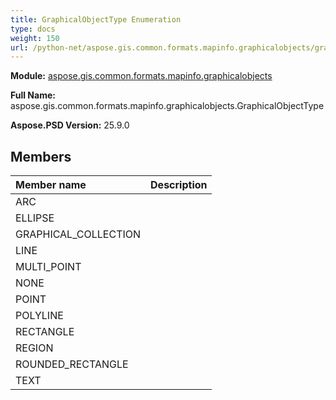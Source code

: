 ```yaml
---
title: GraphicalObjectType Enumeration
type: docs
weight: 150
url: /python-net/aspose.gis.common.formats.mapinfo.graphicalobjects/graphicalobjecttype/
---
```




**Module:** [aspose.gis.common.formats.mapinfo.graphicalobjects](/psd/python-net/aspose.gis.common.formats.mapinfo.graphicalobjects/)

**Full Name:** aspose.gis.common.formats.mapinfo.graphicalobjects.GraphicalObjectType

**Aspose.PSD Version:** 25.9.0

## **Members**
| **Member name** | **Description** |
| :- | :- |
| ARC |  |
| ELLIPSE |  |
| GRAPHICAL_COLLECTION |  |
| LINE |  |
| MULTI_POINT |  |
| NONE |  |
| POINT |  |
| POLYLINE |  |
| RECTANGLE |  |
| REGION |  |
| ROUNDED_RECTANGLE |  |
| TEXT |  |
